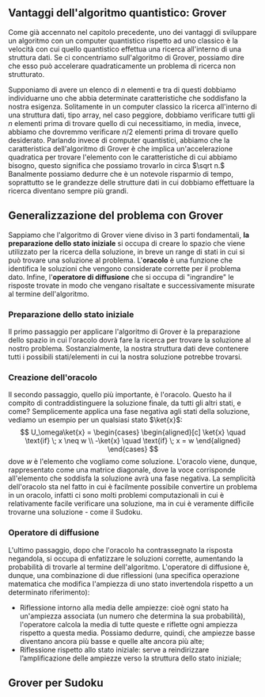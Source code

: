 ## Vantaggi dell'algoritmo quantistico: Grover
Come già accennato nel capitolo precedente, uno dei vantaggi di sviluppare un algoritmo con un computer quantistico rispetto ad uno classico è la velocità con cui quello quantistico effettua una ricerca all'interno di una struttura dati.
Se ci concentriamo sull'algoritmo di Grover, possiamo dire che esso può accelerare quadraticamente un problema di ricerca non strutturato.

Supponiamo di avere un elenco di $n$ elementi e tra di questi dobbiamo individuarne uno che abbia determinate caratteristiche che soddisfano la nostra esigenza. Solitamente in un computer classico la ricerca all'interno di una struttura dati, tipo array, nel caso peggiore, dobbiamo verificare tutti gli $n$ elementi prima di trovare quello di cui necessitiamo, in media, invece, abbiamo che dovremmo verificare $n/2$ elementi prima di trovare quello desiderato.
Parlando invece di computer quantistici, abbiamo che la caratteristica dell'algoritmo di Grover è che implica un'accelerazione quadratica per trovare l'elemento con le caratteristiche di cui abbiamo bisogno, questo significa che possiamo trovarlo in circa $\sqrt n.$ Banalmente possiamo dedurre che è un notevole risparmio di tempo, soprattutto se le grandezze delle strutture dati in cui dobbiamo effettuare la ricerca diventano sempre più grandi.

## Generalizzazione del problema con Grover
Sappiamo che l'algoritmo di Grover viene diviso in 3 parti fondamentali, **la preparazione dello stato iniziale** si occupa di creare lo spazio che viene utilizzato per la ricerca della soluzione, in breve un range di stati in cui si può trovare una soluzione al problema. L'**oracolo** è una funzione che identifica le soluzioni che vengono considerate corrette per il problema dato. Infine, l'**operatore di diffusione** che si occupa di "ingrandire" le risposte trovate in modo che vengano risaltate e successivamente misurate al termine dell'algoritmo.

### Preparazione dello stato iniziale
Il primo passaggio per applicare l'algoritmo di Grover è la preparazione dello spazio in cui l'oracolo dovrà fare la ricerca per trovare la soluzione al nostro problema. Sostanzialmente, la nostra struttura dati deve contenere tutti i possibili stati/elementi in cui la nostra soluzione potrebbe trovarsi.

### Creazione dell'oracolo
Il secondo passaggio, quello più importante, è l'oracolo. Questo ha il compito di contraddistinguere la soluzione finale, da tutti gli altri stati, e come? Semplicemente applica una fase negativa agli stati della soluzione, vediamo un esempio per un qualsiasi stato $\ket{x}$:
$$
U_\omega\ket{x} = 
\begin{cases} 
\begin{aligned}[c]
\ket{x} \quad \text{if} \; x \neq w \\
-\ket{x} \quad \text{if} \; x = w 
\end{aligned}
\end{cases}
$$
dove $w$ è l'elemento che vogliamo come soluzione.
L'oracolo viene, dunque, rappresentato come una matrice diagonale, dove la voce corrisponde all'elemento che soddisfa la soluzione avrà una fase negativa.
La semplicità dell'oracolo sta nel fatto in cui è facilmente possibile convertire un problema in un oracolo, infatti ci sono molti problemi computazionali in cui è relativamente facile verificare una soluzione, ma in cui è veramente difficile trovarne una soluzione - come il Sudoku.

### Operatore di diffusione
L'ultimo passaggio, dopo che l'oracolo ha contrassegnato la risposta negandola, si occupa di enfatizzare le soluzioni corrette, aumentando la probabilità di trovarle al termine dell'algoritmo. L'operatore di diffusione è, dunque, una combinazione di due riflessioni (una specifica operazione matematica che modifica l'ampiezza di uno stato invertendola rispetto a un determinato riferimento):
- Riflessione intorno alla media delle ampiezze: cioè ogni stato ha un'ampiezza associata (un numero che determina la sua probabilità), l'operatore calcola la media di tutte queste e riflette ogni ampiezza rispetto a questa media. Possiamo dedurre, quindi, che ampiezze basse diventano ancora più basse e quelle alte ancora più alte;
- Riflessione rispetto allo stato iniziale: serve a reindirizzare l’amplificazione delle ampiezze verso la struttura dello stato iniziale;

## Grover per Sudoku
